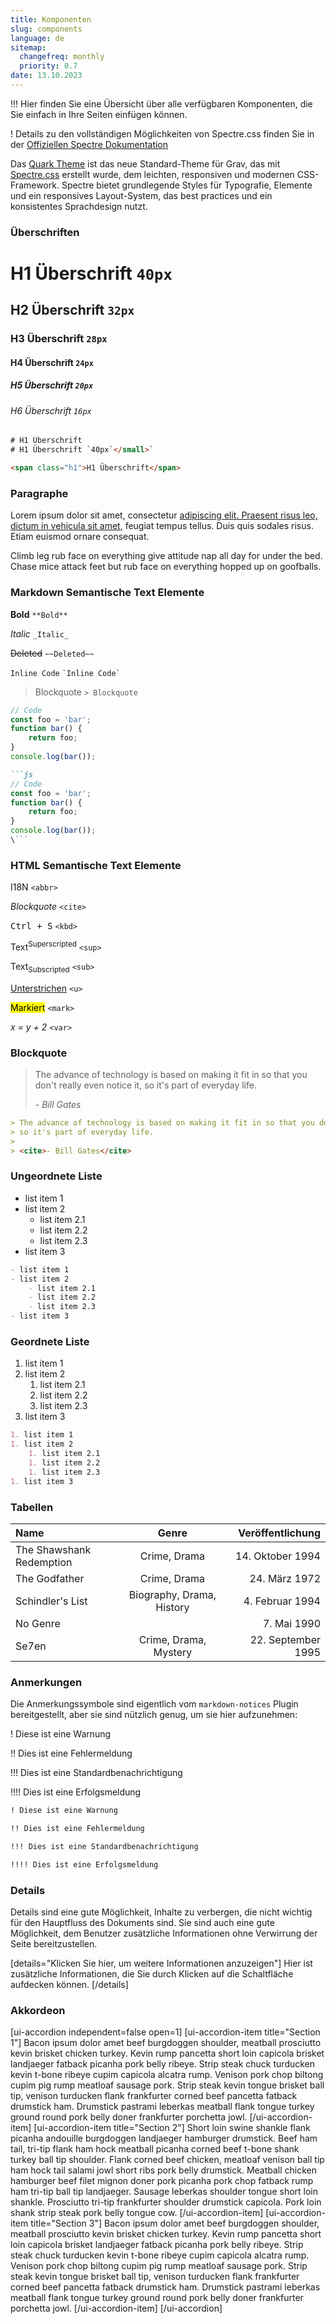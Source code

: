 ```yaml
---
title: Komponenten
slug: components
language: de
sitemap:
  changefreq: monthly
  priority: 0.7
date: 13.10.2023
---
```


!!! Hier finden Sie eine Übersicht über alle verfügbaren Komponenten, die Sie einfach in Ihre Seiten einfügen können.

! Details zu den vollständigen Möglichkeiten von Spectre.css finden Sie in der [Offiziellen Spectre Dokumentation](https://picturepan2.github.io/spectre/elements.html)

Das [Quark Theme](https://github.com/getgrav/grav-theme-quark) ist das neue Standard-Theme für Grav, das mit [Spectre.css](https://picturepan2.github.io/spectre/) erstellt wurde, dem leichten, responsiven und modernen CSS-Framework. Spectre bietet grundlegende Styles für Typografie, Elemente und ein responsives Layout-System, das best practices und ein konsistentes Sprachdesign nutzt.

### Überschriften

# H1 Überschrift `40px`

## H2 Überschrift `32px`

### H3 Überschrift `28px`

#### H4 Überschrift `24px`

##### H5 Überschrift `20px`

###### H6 Überschrift `16px`

```html
# H1 Überschrift
# H1 Überschrift `40px`</small>`

<span class="h1">H1 Überschrift</span>
```

### Paragraphe

Lorem ipsum dolor sit amet, consectetur [adipiscing elit. Praesent risus leo, dictum in vehicula sit amet](#), feugiat tempus tellus. Duis quis sodales risus. Etiam euismod ornare consequat.

Climb leg rub face on everything give attitude nap all day for under the bed. Chase mice attack feet but rub face on everything hopped up on goofballs.

### Markdown Semantische Text Elemente

**Bold** `**Bold**`

_Italic_ `_Italic_`

~~Deleted~~ `~~Deleted~~`

`Inline Code` `` `Inline Code` ``

> Blockquote `> Blockquote`

```js
// Code
const foo = 'bar';
function bar() {
    return foo;
}
console.log(bar());
```

```markdown
```js
// Code
const foo = 'bar';
function bar() {
    return foo;
}
console.log(bar());
\```
```

### HTML Semantische Text Elemente

<abbr>I18N</abbr> `<abbr>`

<cite>Blockquote</cite> `<cite>`

<kbd>Ctrl + S</kbd> `<kbd>`

Text<sup>Superscripted</sup> `<sup>`

Text<sub>Subscripted</sub> `<sub>`

<u>Unterstrichen</u> `<u>`

<mark>Markiert</mark> `<mark>`

<var>x = y + 2</var> `<var>`

### Blockquote

> The advance of technology is based on making it fit in so that you don't really even notice it,
> so it's part of everyday life.
>
> <cite>- Bill Gates</cite>

```markdown
> The advance of technology is based on making it fit in so that you don't really even notice it,
> so it's part of everyday life.
>
> <cite>- Bill Gates</cite>
```

### Ungeordnete Liste

- list item 1
- list item 2
  - list item 2.1
  - list item 2.2
  - list item 2.3
- list item 3

```markdown
- list item 1
- list item 2
    - list item 2.1
    - list item 2.2
    - list item 2.3
- list item 3
```

### Geordnete Liste

1. list item 1
1. list item 2
    1. list item 2.1
    1. list item 2.2
    1. list item 2.3
1. list item 3

```markdown
1. list item 1
1. list item 2
    1. list item 2.1
    1. list item 2.2
    1. list item 2.3
1. list item 3
```

### Tabellen

| Name                     |           Genre           |   Veröffentlichung |
|:-------------------------|:-------------------------:|-------------------:|
| The Shawshank Redemption |       Crime, Drama        |   14. Oktober 1994 |
| The Godfather            |       Crime, Drama        |      24. März 1972 |
| Schindler's List         | Biography, Drama, History |    4. Februar 1994 |
| No Genre                 |                           |        7. Mai 1990 |
| Se7en                    |   Crime, Drama, Mystery   | 22. September 1995 |

### Anmerkungen

Die Anmerkungssymbole sind eigentlich vom `markdown-notices` Plugin bereitgestellt, aber sie sind nützlich genug, um sie hier aufzunehmen:

! Diese ist eine Warnung

!! Dies ist eine Fehlermeldung

!!! Dies ist eine Standardbenachrichtigung

!!!! Dies ist eine Erfolgsmeldung

```markdown
! Diese ist eine Warnung

!! Dies ist eine Fehlermeldung

!!! Dies ist eine Standardbenachrichtigung

!!!! Dies ist eine Erfolgsmeldung
```

### Details

Details sind eine gute Möglichkeit, Inhalte zu verbergen, die nicht wichtig für den Hauptfluss des Dokuments sind. Sie sind auch eine gute Möglichkeit, dem Benutzer zusätzliche Informationen ohne Verwirrung der Seite bereitzustellen.

[details="Klicken Sie hier, um weitere Informationen anzuzeigen"]
Hier ist zusätzliche Informationen, die Sie durch Klicken auf die Schaltfläche aufdecken können.
[/details]

### Akkordeon

[ui-accordion independent=false open=1]
[ui-accordion-item title="Section 1"]
Bacon ipsum dolor amet beef burgdoggen shoulder, meatball prosciutto kevin brisket chicken turkey. Kevin rump pancetta short loin capicola brisket landjaeger fatback picanha pork belly ribeye. Strip steak chuck turducken kevin t-bone ribeye cupim capicola alcatra rump. Venison pork chop biltong cupim pig rump meatloaf sausage pork. Strip steak kevin tongue brisket ball tip, venison turducken flank frankfurter corned beef pancetta fatback drumstick ham. Drumstick pastrami leberkas meatball flank tongue turkey ground round pork belly doner frankfurter porchetta jowl.
[/ui-accordion-item]
[ui-accordion-item title="Section 2"]
Short loin swine shankle flank picanha andouille burgdoggen landjaeger hamburger drumstick. Beef ham tail, tri-tip flank ham hock meatball picanha corned beef t-bone shank turkey ball tip shoulder. Flank corned beef chicken, meatloaf venison ball tip ham hock tail salami jowl short ribs pork belly drumstick. Meatball chicken hamburger beef filet mignon doner pork picanha pork chop fatback rump ham tri-tip ball tip landjaeger. Sausage leberkas shoulder tongue short loin shankle. Prosciutto tri-tip frankfurter shoulder drumstick capicola. Pork loin shank strip steak pork belly tongue cow.
[/ui-accordion-item]
[ui-accordion-item title="Section 3"]
Bacon ipsum dolor amet beef burgdoggen shoulder, meatball prosciutto kevin brisket chicken turkey. Kevin rump pancetta short loin capicola brisket landjaeger fatback picanha pork belly ribeye. Strip steak chuck turducken kevin t-bone ribeye cupim capicola alcatra rump. Venison pork chop biltong cupim pig rump meatloaf sausage pork. Strip steak kevin tongue brisket ball tip, venison turducken flank frankfurter corned beef pancetta fatback drumstick ham. Drumstick pastrami leberkas meatball flank tongue turkey ground round pork belly doner frankfurter porchetta jowl.
[/ui-accordion-item]
[/ui-accordion]
